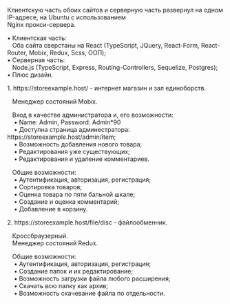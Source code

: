 
<div>
  <p>Клиентскую часть обоих сайтов и серверную часть развернул на одном IP-адресе, на Ubuntu с использованием<br/> Nginx прокси-сервера.</p>
<p>
&bull; Клиентская часть:<br/>
  &nbsp;&nbsp;&nbsp;Оба сайта сверстаны на React (TypeScript, JQuery, React-Form, React-Router, Mobix, Redux, Scss, ООП);<br/>
&bull; Серверная часть: <br/>
  &nbsp;&nbsp;&nbsp;Node.js (TypeScript, Express, Routing-Controllers, Sequelize, Postgres);<br/>
&bull; Плюс дизайн.
</p>
  </div>
<div>
  <div>
    <p>1. https://storeexample.host/ - интернет магазин и зал единоборств.</p>
    <p>&nbsp;&nbsp;&nbsp;Менеджер состояний Mobix.</p>
    <p> &nbsp;&nbsp;&nbsp;Вход в качестве администратора и, его возможности:<br/>
       &nbsp;&nbsp;&nbsp;&nbsp;&bull; Name: Admin, Password: Admin*90<br/>
      &nbsp;&nbsp;&nbsp;&nbsp;&bull; Доступна страница админестратора: https://storeexample.host/admin/item;<br/>
      &nbsp;&nbsp;&nbsp;&nbsp;&bull; Возможность добавления нового товара;<br/>
      &nbsp;&nbsp;&nbsp;&nbsp;&bull; Редактирования уже существующих;<br/>
       &nbsp;&nbsp;&nbsp;&nbsp;&bull; Редактирования и удаление комментариев.<br/>
    </p>
     <p> &nbsp;&nbsp;&nbsp;Общие возможности:<br/>
       &nbsp;&nbsp;&nbsp;&nbsp;&bull; Аутентификация, авторизация, регистрация;<br/>
      &nbsp;&nbsp;&nbsp;&nbsp;&bull; Cортировка товаров;<br/>
      &nbsp;&nbsp;&nbsp;&nbsp;&bull; Оценка товара по пяти бальной шкале;<br/>
      &nbsp;&nbsp;&nbsp;&nbsp;&bull; Создание и оценка комментарий;<br/>
       &nbsp;&nbsp;&nbsp;&nbsp;&bull; Добавление в корзину.<br/>
    </p>
  </div>
    <div>
    <p>2.  https://storeexample.host/file/disc - файлообменник.</p>
    <p>&nbsp;&nbsp;&nbsp;Кроссбраузерный.<br/>
      &nbsp;&nbsp;&nbsp;Менеджер состояний Redux.</p>
     <p> &nbsp;&nbsp;&nbsp;Общие возможности:<br/>
       &nbsp;&nbsp;&nbsp;&nbsp;&bull; Аутентификация, авторизация, регистрация;<br/>
      &nbsp;&nbsp;&nbsp;&nbsp;&bull; Создание папок и их редактирование;<br/>
      &nbsp;&nbsp;&nbsp;&nbsp;&bull; Возможность загрузки файла любого расширения;<br/>
      &nbsp;&nbsp;&nbsp;&nbsp;&bull; Скачать всю папку как архив;<br/>
       &nbsp;&nbsp;&nbsp;&nbsp;&bull; Возможность скачевание файла по отдельности.
    </p>
  </div>
</div>
